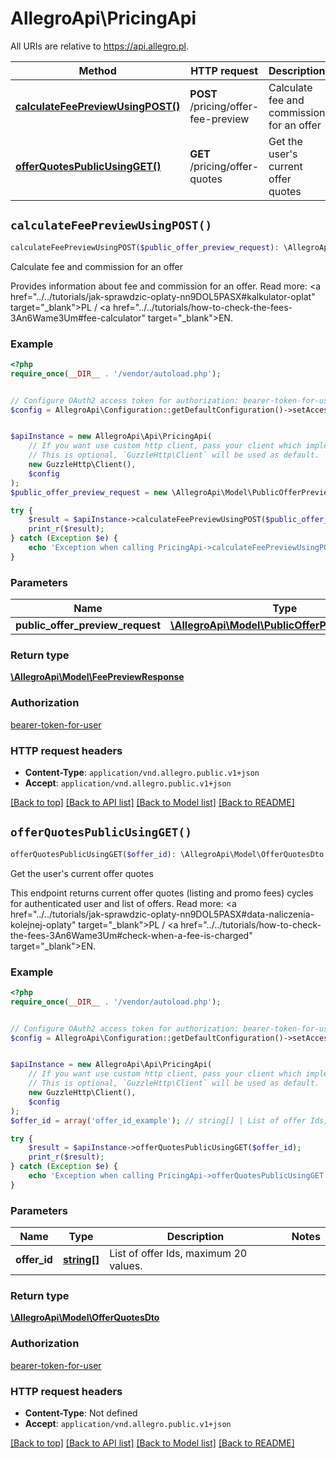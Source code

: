 # AllegroApi\PricingApi

All URIs are relative to https://api.allegro.pl.

Method | HTTP request | Description
------------- | ------------- | -------------
[**calculateFeePreviewUsingPOST()**](PricingApi.md#calculateFeePreviewUsingPOST) | **POST** /pricing/offer-fee-preview | Calculate fee and commission for an offer
[**offerQuotesPublicUsingGET()**](PricingApi.md#offerQuotesPublicUsingGET) | **GET** /pricing/offer-quotes | Get the user&#39;s current offer quotes


## `calculateFeePreviewUsingPOST()`

```php
calculateFeePreviewUsingPOST($public_offer_preview_request): \AllegroApi\Model\FeePreviewResponse
```

Calculate fee and commission for an offer

Provides information about fee and commission for an offer. Read more: <a href=\"../../tutorials/jak-sprawdzic-oplaty-nn9DOL5PASX#kalkulator-oplat\" target=\"_blank\">PL</a> / <a href=\"../../tutorials/how-to-check-the-fees-3An6Wame3Um#fee-calculator\" target=\"_blank\">EN</a>.

### Example

```php
<?php
require_once(__DIR__ . '/vendor/autoload.php');


// Configure OAuth2 access token for authorization: bearer-token-for-user
$config = AllegroApi\Configuration::getDefaultConfiguration()->setAccessToken('YOUR_ACCESS_TOKEN');


$apiInstance = new AllegroApi\Api\PricingApi(
    // If you want use custom http client, pass your client which implements `GuzzleHttp\ClientInterface`.
    // This is optional, `GuzzleHttp\Client` will be used as default.
    new GuzzleHttp\Client(),
    $config
);
$public_offer_preview_request = new \AllegroApi\Model\PublicOfferPreviewRequest(); // \AllegroApi\Model\PublicOfferPreviewRequest

try {
    $result = $apiInstance->calculateFeePreviewUsingPOST($public_offer_preview_request);
    print_r($result);
} catch (Exception $e) {
    echo 'Exception when calling PricingApi->calculateFeePreviewUsingPOST: ', $e->getMessage(), PHP_EOL;
}
```

### Parameters

Name | Type | Description  | Notes
------------- | ------------- | ------------- | -------------
 **public_offer_preview_request** | [**\AllegroApi\Model\PublicOfferPreviewRequest**](../Model/PublicOfferPreviewRequest.md)|  |

### Return type

[**\AllegroApi\Model\FeePreviewResponse**](../Model/FeePreviewResponse.md)

### Authorization

[bearer-token-for-user](../../README.md#bearer-token-for-user)

### HTTP request headers

- **Content-Type**: `application/vnd.allegro.public.v1+json`
- **Accept**: `application/vnd.allegro.public.v1+json`

[[Back to top]](#) [[Back to API list]](../../README.md#endpoints)
[[Back to Model list]](../../README.md#models)
[[Back to README]](../../README.md)

## `offerQuotesPublicUsingGET()`

```php
offerQuotesPublicUsingGET($offer_id): \AllegroApi\Model\OfferQuotesDto
```

Get the user's current offer quotes

This endpoint returns current offer quotes (listing and promo fees) cycles for authenticated user and list of offers. Read more: <a href=\"../../tutorials/jak-sprawdzic-oplaty-nn9DOL5PASX#data-naliczenia-kolejnej-oplaty\" target=\"_blank\">PL</a> / <a href=\"../../tutorials/how-to-check-the-fees-3An6Wame3Um#check-when-a-fee-is-charged\" target=\"_blank\">EN</a>.

### Example

```php
<?php
require_once(__DIR__ . '/vendor/autoload.php');


// Configure OAuth2 access token for authorization: bearer-token-for-user
$config = AllegroApi\Configuration::getDefaultConfiguration()->setAccessToken('YOUR_ACCESS_TOKEN');


$apiInstance = new AllegroApi\Api\PricingApi(
    // If you want use custom http client, pass your client which implements `GuzzleHttp\ClientInterface`.
    // This is optional, `GuzzleHttp\Client` will be used as default.
    new GuzzleHttp\Client(),
    $config
);
$offer_id = array('offer_id_example'); // string[] | List of offer Ids, maximum 20 values.

try {
    $result = $apiInstance->offerQuotesPublicUsingGET($offer_id);
    print_r($result);
} catch (Exception $e) {
    echo 'Exception when calling PricingApi->offerQuotesPublicUsingGET: ', $e->getMessage(), PHP_EOL;
}
```

### Parameters

Name | Type | Description  | Notes
------------- | ------------- | ------------- | -------------
 **offer_id** | [**string[]**](../Model/string.md)| List of offer Ids, maximum 20 values. |

### Return type

[**\AllegroApi\Model\OfferQuotesDto**](../Model/OfferQuotesDto.md)

### Authorization

[bearer-token-for-user](../../README.md#bearer-token-for-user)

### HTTP request headers

- **Content-Type**: Not defined
- **Accept**: `application/vnd.allegro.public.v1+json`

[[Back to top]](#) [[Back to API list]](../../README.md#endpoints)
[[Back to Model list]](../../README.md#models)
[[Back to README]](../../README.md)
